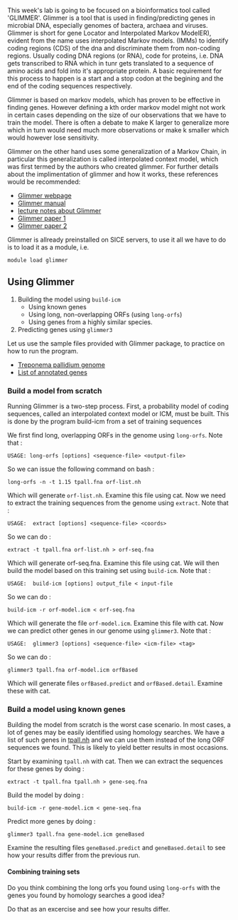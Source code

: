 This week's lab is going to be focused on a bioinformatics tool called 'GLIMMER'. Glimmer is a tool that is used in finding/predicting genes in microbial DNA, especially genomes of bactera, archaea and viruses. Glimmer is short for gene Locator and Interpolated Markov ModelER), evident from the name uses interpolated Markov models. (IMMs) to identify coding regions (CDS) of the dna and discriminate them from non-coding regions. Usually coding DNA regions (or RNA), code for proteins, i.e. DNA gets transcribed to RNA which in tunr gets translated to a sequence of amino acids and fold into it's appropriate protein. A basic requirement for this process to happen is a start and a stop codon at the begining and the end of the coding sequences respectively. 

Glimmer is based on markov models, which has proven to be effective in finding genes. However defining a kth order markov model might not work in certain cases depending on the size of our observations that we have to train the model. There is often a debate to make K larger to generalize more which in turn would need much more observations or make k smaller which would however lose sensitivity.

Glimmer on the other hand uses some generalization of a Markov Chain, in particular this generalization is called interpolated context model, which was first termed by the authors who created glimmer. For further details about the implimentation of glimmer and how it works, these references would be recommended:
* [Glimmer webpage](http://ccb.jhu.edu/software/glimmer/index.shtml)
* [Glimmer manual](http://ccb.jhu.edu/software/glimmer/glim302notes.pdf)
* [lecture notes about Glimmer](https://courses.cs.washington.edu/courses/cse527/00wi/lectures/lect14.pdf)
* [Glimmer paper 1](https://www.ncbi.nlm.nih.gov/pubmed/10556321)
* [Glimmer paper 2](https://www.ncbi.nlm.nih.gov/pubmed/9421513)

Glimmer is allready preinstalled on SICE servers, to use it all we have to do is to load it as a module, i.e.
```
module load glimmer
```

## Using Glimmer

1. Building the model using `build-icm`
    * Using known genes
    * Using long, non-overlapping ORFs (using `long-orfs`)
    * Using genes from a highly similar species.
 2. Predicting genes using `glimmer3`

Let us use the sample files provided with Glimmer package, to practice on how to run the program.

  * [Treponema pallidium genome](tpall.fna)
  * [List of annotated genes](tpall.nh)
  
### Build a model from scratch
Running Glimmer is a two-step process. First, a probability model of coding sequences,
called an interpolated context model or ICM, must be built. This is done by the program
build-icm from a set of training sequences

We first find long, overlapping ORFs in the genome using `long-orfs`.
Note that :

`USAGE: long-orfs [options] <sequence-file> <output-file>`

So we can issue the following command on bash :

`long-orfs -n -t 1.15 tpall.fna orf-list.nh`

Which will generate `orf-list.nh`.
Examine this file using cat.
Now we need to extract the training sequences from the genome using `extract`. Note that :

`USAGE:  extract [options] <sequence-file> <coords>`

So we can do  :

`extract -t tpall.fna orf-list.nh > orf-seq.fna`

Which will generate orf-seq.fna.
Examine this file using cat.
We will then build the model based on this training set using `build-icm`.
Note that :   

`USAGE:  build-icm [options] output_file < input-file`

So we can do :

`build-icm -r orf-model.icm < orf-seq.fna`

Which will generate the file `orf-model.icm`.
Examine this file with cat.
Now we can predict other genes in our genome using `glimmer3`. Note that :

`USAGE:  glimmer3 [options] <sequence-file> <icm-file> <tag>`

So we can do :

`glimmer3 tpall.fna orf-model.icm orfBased`

Which will generate files `orfBased.predict` and `orfBased.detail`.
Examine these with cat.

### Build a model using known genes

Building the model from scratch is the worst case scenario.
In most cases, a lot of genes may be easily identified using homology searches.
We have a list of such genes in [tpall.nh](tpall.nh) and we can use them instead of the long ORF sequences we found.
This is likely to yield better results in most occasions.

Start by examining `tpall.nh` with cat.
Then we can extract the sequences for these genes by doing :

`extract -t tpall.fna tpall.nh > gene-seq.fna`

Build the model by doing :

`build-icm -r gene-model.icm < gene-seq.fna`

Predict more genes by doing :

`glimmer3 tpall.fna gene-model.icm geneBased`

Examine the resulting files `geneBased.predict` and `geneBased.detail` to see how your results differ from the previous run.

#### Combining training sets

Do you think combining the long orfs you found using `long-orfs` with the genes you found by homology searches a good idea?

Do that as an excercise and see how your results differ.

